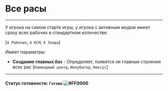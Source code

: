 # Все расы

-------------
У игрока на самом старте игры, у игрока с активным модом имеет 
сразу всех рабочих в стандартном количестве.

[`4 Рабочих`, `4 КСМ`, `4 Зонда`]

Имеет параметры:
* **Создание главных баз** - Определяет, появятся ли главные строения всех рас [`Командный центр`, `Инкубатор`, `Нексус`]


---
#### Статус готовности: `Готово` ![#FF0000](https://via.placeholder.com/15/00FF00/000000?text=+)